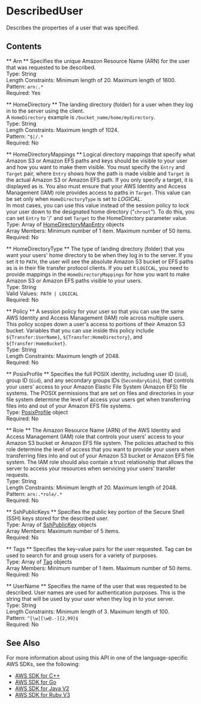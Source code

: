 # DescribedUser<a name="API_DescribedUser"></a>

Describes the properties of a user that was specified\.

## Contents<a name="API_DescribedUser_Contents"></a>

 ** Arn **   <a name="TransferFamily-Type-DescribedUser-Arn"></a>
Specifies the unique Amazon Resource Name \(ARN\) for the user that was requested to be described\.  
Type: String  
Length Constraints: Minimum length of 20\. Maximum length of 1600\.  
Pattern: `arn:.*`   
Required: Yes

 ** HomeDirectory **   <a name="TransferFamily-Type-DescribedUser-HomeDirectory"></a>
The landing directory \(folder\) for a user when they log in to the server using the client\.  
A `HomeDirectory` example is `/bucket_name/home/mydirectory`\.  
Type: String  
Length Constraints: Maximum length of 1024\.  
Pattern: `^$|/.*`   
Required: No

 ** HomeDirectoryMappings **   <a name="TransferFamily-Type-DescribedUser-HomeDirectoryMappings"></a>
Logical directory mappings that specify what Amazon S3 or Amazon EFS paths and keys should be visible to your user and how you want to make them visible\. You must specify the `Entry` and `Target` pair, where `Entry` shows how the path is made visible and `Target` is the actual Amazon S3 or Amazon EFS path\. If you only specify a target, it is displayed as is\. You also must ensure that your AWS Identity and Access Management \(IAM\) role provides access to paths in `Target`\. This value can be set only when `HomeDirectoryType` is set to *LOGICAL*\.  
In most cases, you can use this value instead of the session policy to lock your user down to the designated home directory \("`chroot`"\)\. To do this, you can set `Entry` to '/' and set `Target` to the HomeDirectory parameter value\.  
Type: Array of [HomeDirectoryMapEntry](API_HomeDirectoryMapEntry.md) objects  
Array Members: Minimum number of 1 item\. Maximum number of 50 items\.  
Required: No

 ** HomeDirectoryType **   <a name="TransferFamily-Type-DescribedUser-HomeDirectoryType"></a>
The type of landing directory \(folder\) that you want your users' home directory to be when they log in to the server\. If you set it to `PATH`, the user will see the absolute Amazon S3 bucket or EFS paths as is in their file transfer protocol clients\. If you set it `LOGICAL`, you need to provide mappings in the `HomeDirectoryMappings` for how you want to make Amazon S3 or Amazon EFS paths visible to your users\.  
Type: String  
Valid Values:` PATH | LOGICAL`   
Required: No

 ** Policy **   <a name="TransferFamily-Type-DescribedUser-Policy"></a>
A session policy for your user so that you can use the same AWS Identity and Access Management \(IAM\) role across multiple users\. This policy scopes down a user's access to portions of their Amazon S3 bucket\. Variables that you can use inside this policy include `${Transfer:UserName}`, `${Transfer:HomeDirectory}`, and `${Transfer:HomeBucket}`\.  
Type: String  
Length Constraints: Maximum length of 2048\.  
Required: No

 ** PosixProfile **   <a name="TransferFamily-Type-DescribedUser-PosixProfile"></a>
Specifies the full POSIX identity, including user ID \(`Uid`\), group ID \(`Gid`\), and any secondary groups IDs \(`SecondaryGids`\), that controls your users' access to your Amazon Elastic File System \(Amazon EFS\) file systems\. The POSIX permissions that are set on files and directories in your file system determine the level of access your users get when transferring files into and out of your Amazon EFS file systems\.  
Type: [PosixProfile](API_PosixProfile.md) object  
Required: No

 ** Role **   <a name="TransferFamily-Type-DescribedUser-Role"></a>
The Amazon Resource Name \(ARN\) of the AWS Identity and Access Management \(IAM\) role that controls your users' access to your Amazon S3 bucket or Amazon EFS file system\. The policies attached to this role determine the level of access that you want to provide your users when transferring files into and out of your Amazon S3 bucket or Amazon EFS file system\. The IAM role should also contain a trust relationship that allows the server to access your resources when servicing your users' transfer requests\.  
Type: String  
Length Constraints: Minimum length of 20\. Maximum length of 2048\.  
Pattern: `arn:.*role/.*`   
Required: No

 ** SshPublicKeys **   <a name="TransferFamily-Type-DescribedUser-SshPublicKeys"></a>
Specifies the public key portion of the Secure Shell \(SSH\) keys stored for the described user\.  
Type: Array of [SshPublicKey](API_SshPublicKey.md) objects  
Array Members: Maximum number of 5 items\.  
Required: No

 ** Tags **   <a name="TransferFamily-Type-DescribedUser-Tags"></a>
Specifies the key\-value pairs for the user requested\. Tag can be used to search for and group users for a variety of purposes\.  
Type: Array of [Tag](API_Tag.md) objects  
Array Members: Minimum number of 1 item\. Maximum number of 50 items\.  
Required: No

 ** UserName **   <a name="TransferFamily-Type-DescribedUser-UserName"></a>
Specifies the name of the user that was requested to be described\. User names are used for authentication purposes\. This is the string that will be used by your user when they log in to your server\.  
Type: String  
Length Constraints: Minimum length of 3\. Maximum length of 100\.  
Pattern: `^[\w][\w@.-]{2,99}$`   
Required: No

## See Also<a name="API_DescribedUser_SeeAlso"></a>

For more information about using this API in one of the language\-specific AWS SDKs, see the following:
+  [AWS SDK for C\+\+](https://docs.aws.amazon.com/goto/SdkForCpp/transfer-2018-11-05/DescribedUser) 
+  [AWS SDK for Go](https://docs.aws.amazon.com/goto/SdkForGoV1/transfer-2018-11-05/DescribedUser) 
+  [AWS SDK for Java V2](https://docs.aws.amazon.com/goto/SdkForJavaV2/transfer-2018-11-05/DescribedUser) 
+  [AWS SDK for Ruby V3](https://docs.aws.amazon.com/goto/SdkForRubyV3/transfer-2018-11-05/DescribedUser) 